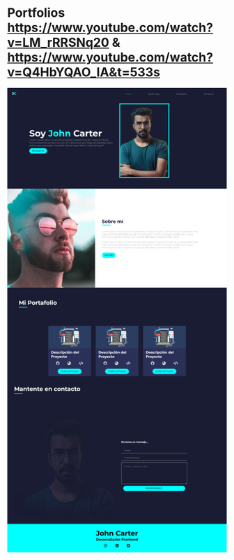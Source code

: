 # Portfolios https://www.youtube.com/watch?v=LM_rRRSNq20 & https://www.youtube.com/watch?v=Q4HbYQAO_lA&t=533s
<p align="center">
  <img src="preview.png" alt="preview del proyecto"  width="1600">
</p>